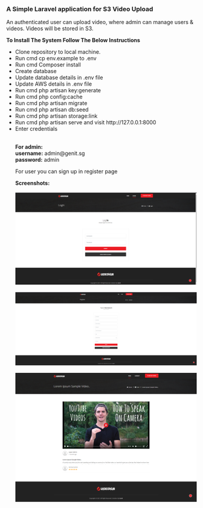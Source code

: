 <h3>A Simple Laravel application for S3 Video Upload</h3>

<p>An authenticated user can upload video, where admin can manage users & videos. Videos will be stored in S3.</p>
<Strong>To Install The System Follow The Below Instructions</strong><br>
<ul>
<li>Clone repository to local machine.</li>
<li>Run cmd cp env.example to .env</li>
<li>Run cmd Composer install</li>
<li>Create database</li>
<li>Update database details in .env file</li>
<li>Update AWS details in .env file</li>    
<li>Run cmd php artisan key:generate</li>
<li>Run cmd php config:cache</li>
<li>Run cmd php artisan migrate</li>
<li>Run cmd php artisan db:seed</li>
<li>Run cmd php artisan storage:link</li>
<li>Run cmd php artisan serve and visit http://127.0.0.1:8000</li>
<li>Enter credentials</li>
    <br>
<p><strong>For admin:</strong><br>
<strong>username:</strong> admin@genit.sg<br>
<strong>password:</strong> admin</p>
    <p> For user you can sign up in register page </p>
    <strong>Screenshots:</strong>
    <br />
    <br />
    <img src="https://raw.githubusercontent.com/sin2san/Laravel-S3-Video-Upload/main/screenshots/Login.png" />
    <br />
    <br />
    <img src="https://raw.githubusercontent.com/sin2san/Laravel-S3-Video-Upload/main/screenshots/Register.png" />
    <br />
    <br />
    <img src="https://raw.githubusercontent.com/sin2san/Laravel-S3-Video-Upload/main/screenshots/single.png" />
